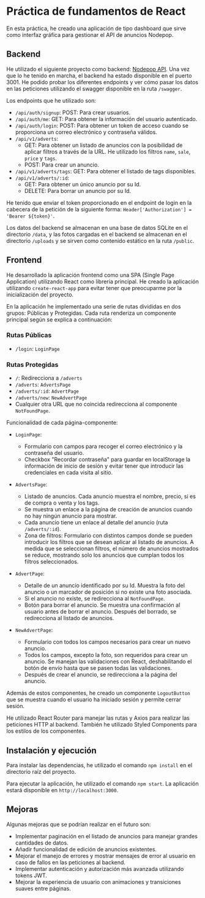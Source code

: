 # Práctica de fundamentos de React

En esta práctica, he creado una aplicación de tipo dashboard que sirve como interfaz gráfica para gestionar el API de anuncios Nodepop.

## Backend

He utilizado el siguiente proyecto como backend: [Nodepop API](https://github.com/davidjj76/nodepop-api). Una vez que lo he tenido en marcha, el backend ha estado disponible en el puerto 3001. He podido probar los diferentes endpoints y ver cómo pasar los datos en las peticiones utilizando el swagger disponible en la ruta `/swagger`.

Los endpoints que he utilizado son:

- `/api/auth/signup`: POST: Para crear usuarios.
- `/api/auth/me`: GET: Para obtener la información del usuario autenticado.
- `/api/auth/login`: POST: Para obtener un token de acceso cuando se proporciona un correo electrónico y contraseña válidos.
- `/api/v1/adverts`: 
  - GET: Para obtener un listado de anuncios con la posibilidad de aplicar filtros a través de la URL. He utilizado los filtros `name`, `sale`, `price` y `tags`.
  - POST: Para crear un anuncio.
- `/api/v1/adverts/tags`: GET: Para obtener el listado de tags disponibles.
- `/api/v1/adverts/:id`:
  - GET: Para obtener un único anuncio por su Id.
  - DELETE: Para borrar un anuncio por su Id.

He tenido que enviar el token proporcionado en el endpoint de login en la cabecera de la petición de la siguiente forma: `Header['Authorization'] = 'Bearer ${token}'`.

Los datos del backend se almacenan en una base de datos SQLite en el directorio `/data`, y las fotos cargadas en el backend se almacenan en el directorio `/uploads` y se sirven como contenido estático en la ruta `/public`.

## Frontend

He desarrollado la aplicación frontend como una SPA (Single Page Application) utilizando React como librería principal. He creado la aplicación utilizando `create-react-app` para evitar tener que preocuparme por la inicialización del proyecto.

En la aplicación he implementado una serie de rutas divididas en dos grupos: Públicas y Protegidas. Cada ruta renderiza un componente principal según se explica a continuación:

### Rutas Públicas

- `/login`: `LoginPage`

### Rutas Protegidas

- `/`: Redirecciona a `/adverts`
- `/adverts`: `AdvertsPage`
- `/adverts/:id`: `AdvertPage`
- `/adverts/new`: `NewAdvertPage`
- Cualquier otra URL que no coincida redirecciona al componente `NotFoundPage`.

Funcionalidad de cada página-componente:

- `LoginPage`:
  - Formulario con campos para recoger el correo electrónico y la contraseña del usuario.
  - Checkbox "Recordar contraseña" para guardar en localStorage la información de inicio de sesión y evitar tener que introducir las credenciales en cada visita al sitio.

- `AdvertsPage`:
  - Listado de anuncios. Cada anuncio muestra el nombre, precio, si es de compra o venta y los tags.
  - Se muestra un enlace a la página de creación de anuncios cuando no hay ningún anuncio para mostrar.
  - Cada anuncio tiene un enlace al detalle del anuncio (ruta `/adverts/:id`).
  - Zona de filtros: Formulario con distintos campos donde se pueden introducir los filtros que se desean aplicar al listado de anuncios. A medida que se seleccionan filtros, el número de anuncios mostrados se reduce, mostrando solo los anuncios que cumplan todos los filtros seleccionados.

- `AdvertPage`:
  - Detalle de un anuncio identificado por su Id. Muestra la foto del anuncio o un marcador de posición si no existe una foto asociada.
  - Si el anuncio no existe, se redirecciona al `NotFoundPage`.
  - Botón para borrar el anuncio. Se muestra una confirmación al usuario antes de borrar el anuncio. Después del borrado, se redirecciona al listado de anuncios.

- `NewAdvertPage`:
  - Formulario con todos los campos necesarios para crear un nuevo anuncio.
  - Todos los campos, excepto la foto, son requeridos para crear un anuncio. Se manejan las validaciones con React, deshabilitando el botón de envío hasta que se pasen todas las validaciones.
  - Después de crear el anuncio, se redirecciona a la página del anuncio.

Además de estos componentes, he creado un componente `LogoutButton` que se muestra cuando el usuario ha iniciado sesión y permite cerrar sesión.

He utilizado React Router para manejar las rutas y Axios para realizar las peticiones HTTP al backend. También he utilizado Styled Components para los estilos de los componentes.

## Instalación y ejecución

Para instalar las dependencias, he utilizado el comando `npm install` en el directorio raíz del proyecto.

Para ejecutar la aplicación, he utilizado el comando `npm start`. La aplicación estará disponible en `http://localhost:3000`.

## Mejoras

Algunas mejoras que se podrían realizar en el futuro son:

- Implementar paginación en el listado de anuncios para manejar grandes cantidades de datos.
- Añadir funcionalidad de edición de anuncios existentes.
- Mejorar el manejo de errores y mostrar mensajes de error al usuario en caso de fallos en las peticiones al backend.
- Implementar autenticación y autorización más avanzada utilizando tokens JWT.
- Mejorar la experiencia de usuario con animaciones y transiciones suaves entre páginas.
